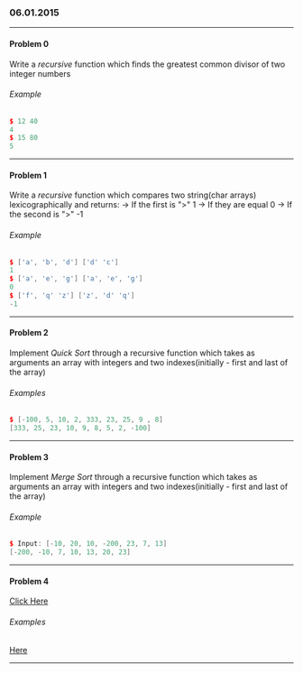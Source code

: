 ### 06.01.2015

---

#### Problem 0

Write a *recursive* function which finds the greatest common divisor of two integer numbers

###### Example
```c++
$ 12 40
4
$ 15 80
5
```
---

#### Problem 1

Write a *recursive* function which compares two string(char arrays) lexicographically and returns:
-> If the first is ">" 1
-> If they are equal 0
-> If the second is ">" -1

###### Example
```c++
$ ['a', 'b', 'd'] ['d' 'c']
1
$ ['a', 'e', 'g'] ['a', 'e', 'g']
0
$ ['f', 'q' 'z'] ['z', 'd' 'q']
-1
```
---

#### Problem 2

Implement *Quick Sort* through a recursive function which takes as arguments an array with integers and two indexes(initially - first and last of the array)

###### Examples

```c++
$ [-100, 5, 10, 2, 333, 23, 25, 9 , 8]
[333, 25, 23, 10, 9, 8, 5, 2, -100]
```
---

#### Problem 3

Implement *Merge Sort* through a recursive function which takes as arguments an array with integers and two indexes(initially - first and last of the array)

###### Example

```c++
$ Input: [-10, 20, 10, -200, 23, 7, 13]
[-200, -10, 7, 10, 13, 20, 23]
```
---

#### Problem 4

[Click Here](https://gyazo.com/085647a0c6510bb65147ef661e448683)

###### Examples

[Here](https://gyazo.com/d46300dbb3d8d22f5430254b16974a4a)

---

